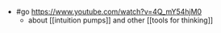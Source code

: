 - #go https://www.youtube.com/watch?v=4Q_mY54hjM0
  - about [[intuition pumps]] and other [[tools for thinking]]
